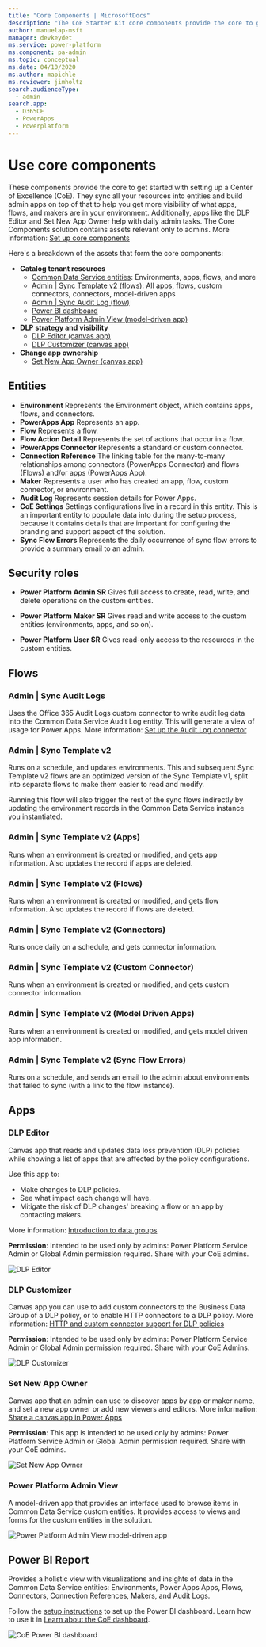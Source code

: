 ```yaml
---
title: "Core Components | MicrosoftDocs"
description: "The CoE Starter Kit core components provide the core to get started with setting up a Center of Excellence (CoE). They sync all your resources into entities and build admin apps on top of that to help you get more visibility of what apps, flows, and makers are in your environment."
author: manuelap-msft
manager: devkeydet
ms.service: power-platform
ms.component: pa-admin
ms.topic: conceptual
ms.date: 04/10/2020
ms.author: mapichle
ms.reviewer: jimholtz
search.audienceType: 
  - admin
search.app: 
  - D365CE
  - PowerApps
  - Powerplatform
---
```


# Use core components

These components provide the core to get started with setting up a Center of Excellence (CoE). They sync all your resources into entities and build admin apps on top of that to help you get more visibility of what apps, flows, and makers are in your environment. Additionally, apps like the DLP Editor and Set New App Owner help with daily admin tasks. The Core Components solution contains assets relevant only to admins. More information: [Set up core components](setup-core-components.md)

Here's a breakdown of the assets that form the core components:

- **Catalog tenant resources**
  - [Common Data Service entities](#entities): Environments, apps, flows, and more
  - [Admin | Sync Template v2 (flows)](#flows): All apps, flows, custom connectors, connectors, model-driven apps
  - [Admin | Sync Audit Log (flow)](#flows)
  - [Power BI dashboard](#power-bi-report)
  - [Power Platform Admin View (model-driven app)](#apps)
- **DLP strategy and visibility**
  - [DLP Editor (canvas app)](#apps)
  - [DLP Customizer (canvas app)](#apps)
- **Change app ownership**
  - [Set New App Owner (canvas app)](#apps)

## Entities

- **Environment** Represents the Environment object, which contains apps, flows, and connectors.
- **PowerApps App** Represents an app.
- **Flow** Represents a flow.
- **Flow Action Detail** Represents the set of actions that occur in a flow.
- **PowerApps Connector** Represents a standard or custom connector.
- **Connection Reference** The linking table for the many-to-many relationships among connectors (PowerApps Connector) and flows (Flows) and/or apps (PowerApps App).
- **Maker** Represents a user who has created an app, flow, custom connector, or environment.
- **Audit Log** Represents session details for Power Apps.
- **CoE Settings** Settings configurations live in a record in this entity. This is an important entity to populate data into during the setup process, because it contains details that are important for configuring the branding and support aspect of the solution.
- **Sync Flow Errors** Represents the daily occurrence of sync flow errors to provide a summary email to an admin.

## Security roles

- **Power Platform Admin SR** Gives full access to create, read, write, and delete operations on the custom entities.

- **Power Platform Maker SR** Gives read and write access to the custom entities (environments, apps, and so on).

- **Power Platform User SR**  Gives read-only access to the resources in the custom entities.

## Flows

### Admin \| Sync Audit Logs

Uses the Office 365 Audit Logs custom connector to write audit log data into the Common Data Service Audit Log entity. This will generate a view of usage for Power Apps. More information: [Set up the Audit Log connector](setup-auditlog.md)

### Admin \| Sync Template v2

Runs on a schedule, and updates environments. This and subsequent Sync Template v2 flows are an optimized version of the Sync Template v1, split into separate flows to make them easier to read and modify.

Running this flow will also trigger the rest of the sync flows indirectly by updating the environment records in the Common Data Service instance you instantiated.

### Admin \| Sync Template v2 (Apps)

Runs when an environment is created or modified, and gets app information. Also updates the record if apps are deleted.

### Admin \| Sync Template v2 (Flows)

Runs when an environment is created or modified, and gets flow information. Also updates the record if flows are deleted.

### Admin \| Sync Template v2 (Connectors)

Runs once daily on a schedule, and gets connector information.

### Admin \| Sync Template v2 (Custom Connector)

Runs when an environment is created or modified, and gets custom connector information.

### Admin \| Sync Template v2 (Model Driven Apps)

Runs when an environment is created or modified, and gets model driven app information.

### Admin \| Sync Template v2 (Sync Flow Errors)

Runs on a schedule, and sends an email to the admin about environments that failed to sync (with a
link to the flow instance).

## Apps

### DLP Editor

Canvas app that reads and updates data loss prevention (DLP) policies while showing a list of apps that
are affected by the policy configurations.

Use this app to:

- Make changes to DLP policies.
- See what impact each change will have.
- Mitigate the risk of DLP changes' breaking a flow or an app by contacting makers.

More information: [Introduction to data groups](https://docs.microsoft.com/power-platform/admin/introduction-to-data-groups)

**Permission**: Intended to be used only by admins: Power Platform Service Admin or Global Admin permission required. Share with your CoE admins.

![DLP Editor](media/coe51.png "DLP Editor")

### DLP Customizer

Canvas app you can use to add custom connectors to the Business Data Group of a DLP policy, or to enable HTTP connectors to a DLP policy. More information: [HTTP and custom connector support for DLP policies](https://docs.microsoft.com/business-applications-release-notes/october18/microsoft-flow/http-and-custom-connector-support-for-dlp-policies)

**Permission**: Intended to be used only by admins: Power Platform Service Admin
or Global Admin permission required. Share with your CoE Admins.

![DLP Customizer](media/coe52.png)

### Set New App Owner

Canvas app that an admin can use to discover apps by app or maker name, and set a new app owner or add new viewers and editors. More information: [Share a canvas app in Power Apps](https://docs.microsoft.com/powerapps/maker/canvas-apps/share-app)

**Permission**: This app is intended to be used only by admins: Power Platform Service Admin or Global Admin permission required. Share with your CoE admins.

![Set New App Owner](media/coe53.png "Set New App Owner")

### Power Platform Admin View

A model-driven app that provides an interface used to browse items in Common Data Service custom entities. It provides access to views and forms for the custom entities in the solution.

![Power Platform Admin View model-driven app](media/coe54.png "Power Platform Admin View model-driven app")

## Power BI Report

Provides a holistic view with visualizations and insights of data in the Common Data Service entities: Environments, Power Apps Apps, Flows, Connectors, Connection References, Makers, and Audit Logs.

Follow the [setup instructions](setup-powerbi.md) to set up the Power BI dashboard. Learn how to use it in [Learn about the CoE dashboard](power-bi.md).

![CoE Power BI dashboard](media/coe1.png "CoE Power BI dashboard")
